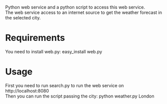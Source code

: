 Python web service and a python script to access this web service.<br>
The web service access to an internet source to get the weather forecast in the selected city.

# Requirements
You need to install web.py: easy_install web.py

# Usage
First you need to run search.py to run the web service on http://localhost:8080<br>
Then you can run the script passing the city: python weather.py London
